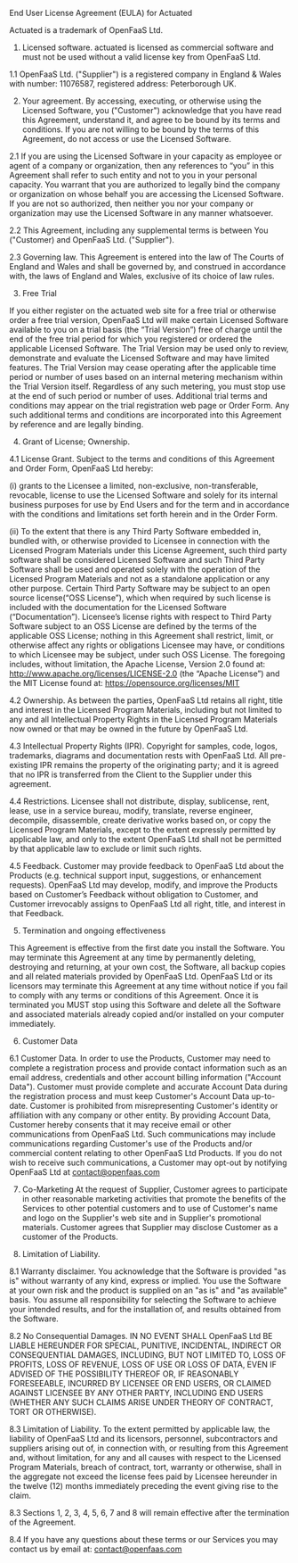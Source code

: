 End User License Agreement (EULA) for Actuated

Actuated is a trademark of OpenFaaS Ltd.

1. Licensed software. actuated is licensed as commercial software and must not be used without a valid license key from OpenFaaS Ltd.

1.1 OpenFaaS Ltd. ("Supplier") is a registered company in England & Wales with number: 11076587, registered address: Peterborough UK.

2. Your agreement. By accessing, executing, or otherwise using the Licensed Software, you ("Customer") acknowledge that you have read this Agreement, understand it, and agree to be bound by its terms and conditions. If you are not willing to be bound by the terms of this Agreement, do not access or use the Licensed Software.

2.1 If you are using the Licensed Software in your capacity as employee or agent of a company or organization, then any references to “you” in this Agreement shall refer to such entity and not to you in your personal capacity. You warrant that you are authorized to legally bind the company or organization on whose behalf you are accessing the Licensed Software. If you are not so authorized, then neither you nor your company or organization may use the Licensed Software in any manner whatsoever.

2.2 This Agreement, including any supplemental terms is between You ("Customer) and OpenFaaS Ltd. ("Supplier").

2.3 Governing law. This Agreement is entered into the law of The Courts of England and Wales and shall be governed by, and construed in accordance with, the laws of England and Wales, exclusive of its choice of law rules.

3. Free Trial

If you either register on the actuated web site for a free trial or otherwise order a free trial version, OpenFaaS Ltd will make certain Licensed Software available to you on a trial basis (the “Trial Version”) free of charge until the end of the free trial period for which you registered or ordered the applicable Licensed Software. The Trial Version may be used only to review, demonstrate and evaluate the Licensed Software and may have limited features. The Trial Version may cease operating after the applicable time period or number of uses based on an internal metering mechanism within the Trial Version itself. Regardless of any such metering, you must stop use at the end of such period or number of uses. Additional trial terms and conditions may appear on the trial registration web page or Order Form. Any such additional terms and conditions are incorporated into this Agreement by reference and are legally binding.

4. Grant of License; Ownership.

4.1 License Grant. Subject to the terms and conditions of this Agreement and Order Form, OpenFaaS Ltd hereby:

(i) grants to the Licensee a limited, non-exclusive, non-transferable, revocable, license to use the Licensed Software and solely for its internal business purposes for use by End Users and for the term and in accordance with the conditions and limitations set forth herein and in the Order Form.

(ii) To the extent that there is any Third Party Software embedded in, bundled with, or otherwise provided to Licensee in connection with the Licensed Program Materials under this License Agreement, such third party software shall be considered Licensed Software and such Third Party Software shall be used and operated solely with the operation of the Licensed Program Materials and not as a standalone application or any other purpose. Certain Third Party Software may be subject to an open source license(“OSS License”), which when required by such license is included with the documentation for the Licensed Software (“Documentation”). Licensee’s license rights with respect to Third Party Software subject to an OSS License are defined by the terms of the applicable OSS License; nothing in this Agreement shall restrict, limit, or otherwise affect any rights or obligations Licensee may have, or conditions to which Licensee may be subject, under such OSS License. The foregoing includes, without limitation, the Apache License, Version 2.0 found at: http://www.apache.org/licenses/LICENSE-2.0 (the “Apache License”) and the MIT License found at: https://opensource.org/licenses/MIT

4.2 Ownership. As between the parties, OpenFaaS Ltd retains all right, title and interest in the Licensed Program Materials, including but not limited to any and all Intellectual Property Rights in the Licensed Program Materials now owned or that may be owned in the future by OpenFaaS Ltd.

4.3 Intellectual Property Rights (IPR). Copyright for samples, code, logos, trademarks, diagrams and documentation rests with OpenFaaS Ltd. All pre-existing IPR remains the property of the originating party; and it is agreed that no IPR is transferred from the Client to the Supplier under this agreement.

4.4 Restrictions. Licensee shall not distribute, display, sublicense, rent, lease, use in a service bureau, modify, translate, reverse engineer, decompile, disassemble, create derivative works based on, or copy the Licensed Program Materials, except to the extent expressly permitted by applicable law, and only to the extent OpenFaaS Ltd shall not be permitted by that applicable law to exclude or limit such rights.

4.5 Feedback. Customer may provide feedback to OpenFaaS Ltd about the Products (e.g. technical support input, suggestions, or enhancement requests). OpenFaaS Ltd may develop, modify, and improve the Products based on Customer’s Feedback without obligation to Customer, and Customer irrevocably assigns to OpenFaaS Ltd all right, title, and interest in that Feedback.

5. Termination and ongoing effectiveness

This Agreement is effective from the first date you install the Software. You may terminate this Agreement at any time by permanently deleting, destroying and returning, at your own cost, the Software, all backup copies and all related materials provided by OpenFaaS Ltd. OpenFaaS Ltd or its licensors may terminate this Agreement at any time without notice if you fail to comply with any terms or conditions of this Agreement. Once it is terminated you MUST stop using this Software and delete all the Software and associated materials already copied and/or installed on your computer immediately.

6. Customer Data

6.1 Customer Data. In order to use the Products, Customer may need to complete a registration process and provide contact information such as an email address, credentials and other account billing information ("Account Data"). Customer must provide complete and accurate Account Data during the registration process and must keep Customer's Account Data up-to-date. Customer is prohibited from misrepresenting Customer's identity or affiliation with any company or other entity. By providing Account Data, Customer hereby consents that it may receive email or other communications from OpenFaaS Ltd. Such communications may include communications regarding Customer's use of the Products and/or commercial content relating to other OpenFaaS Ltd Products. If you do not wish to receive such communications, a Customer may opt-out by notifying OpenFaaS Ltd at contact@openfaas.com

7. Co-Marketing
At the request of Supplier, Customer agrees to participate in other reasonable marketing activities that promote the benefits of the Services to other potential customers and to use of Customer's name and logo on the Supplier's web site and in Supplier's promotional materials. Customer agrees that Supplier may disclose Customer as a customer of the Products.

8. Limitation of Liability.

8.1 Warranty disclaimer. You acknowledge that the Software is provided "as is" without warranty of any kind, express or implied. You use the Software at your own risk and the product is supplied on an "as is" and "as available" basis. You assume all responsibility for selecting the Software to achieve your intended results, and for the installation of, and results obtained from the Software.

8.2 No Consequential Damages. IN NO EVENT SHALL OpenFaaS Ltd BE LIABLE HEREUNDER FOR SPECIAL, PUNITIVE, INCIDENTAL, INDIRECT OR CONSEQUENTIAL DAMAGES, INCLUDING, BUT NOT LIMITED TO, LOSS OF PROFITS, LOSS OF REVENUE, LOSS OF USE OR LOSS OF DATA, EVEN IF ADVISED OF THE POSSIBILITY THEREOF OR, IF REASONABLY FORESEEABLE, INCURRED BY LICENSEE OR END USERS, OR CLAIMED AGAINST LICENSEE BY ANY OTHER PARTY, INCLUDING END USERS (WHETHER ANY SUCH CLAIMS ARISE UNDER THEORY OF CONTRACT, TORT OR OTHERWISE).

8.3 Limitation of Liability. To the extent permitted by applicable law, the liability of OpenFaaS Ltd and its licensors, personnel, subcontractors and suppliers arising out of, in connection with, or resulting from this Agreement and, without limitation, for any and all causes with respect to the Licensed Program Materials, breach of contract, tort, warranty or otherwise, shall in the aggregate not exceed the license fees paid by Licensee hereunder in the twelve (12) months immediately preceding the event giving rise to the claim.

8.3 Sections 1, 2, 3, 4, 5, 6, 7 and 8 will remain effective after the termination of the Agreement.

8.4 If you have any questions about these terms or our Services you may contact us by email at: contact@openfaas.com
